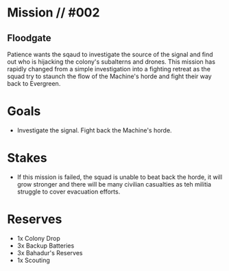# Mission // #002
## Floodgate

Patience wants the sqaud to investigate the source of the signal and find out who is hijacking the colony's subalterns and drones. This mission has rapidly changed from a simple investigation into a fighting retreat as the squad try to staunch the flow of the Machine's horde and fight their way back to Evergreen.

# Goals
- Investigate the signal. Fight back the Machine's horde.

# Stakes
- If this mission is failed, the squad is unable to beat back the horde, it will grow stronger and there will be many civilian casualties as teh militia struggle to cover evacuation efforts.

# Reserves
- 1x Colony Drop
- 3x Backup Batteries
- 3x Bahadur's Reserves
- 1x Scouting
